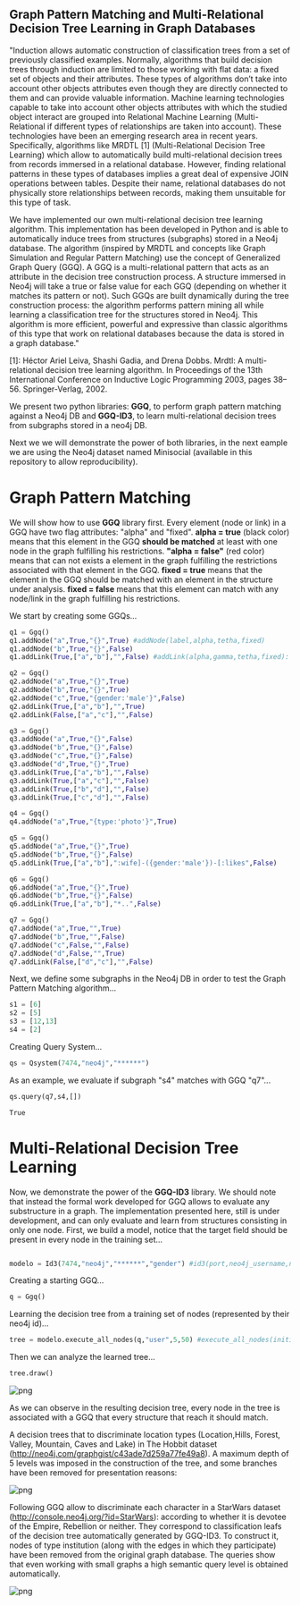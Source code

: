 ## Graph Pattern Matching and Multi-Relational Decision Tree Learning in Graph Databases

"Induction allows automatic construction of classification trees from a set of previously classified examples. Normally, algorithms that build decision trees through induction are limited to those working with flat data: a fixed set of objects and their attributes. These types of algorithms don’t take into account other objects attributes even though they are directly connected to them and can provide valuable information. Machine learning technologies capable to take into account other objects attributes with which the studied object interact are grouped into Relational Machine Learning  (Multi-Relational if different types of relationships are taken into account). These technologies have been an emerging research area in recent years. Specifically, algorithms like MRDTL [1] (Multi-Relational Decision Tree Learning) which allow to automatically build multi-relational decision trees from records immersed in a relational database. However, finding relational patterns in these types of databases implies a great deal of expensive JOIN operations between tables. Despite their name, relational databases do not physically store relationships between records, making them unsuitable for this type of task.
 
We have implemented our own multi-relational decision tree learning algorithm. This implementation has been developed in Python and is able to automatically induce trees from structures (subgraphs) stored in a Neo4j database. The algorithm (inspired by MRDTL and concepts like Graph Simulation and Regular Pattern Matching) use the concept of Generalized Graph Query (GGQ). A GGQ is a multi-relational pattern that acts as an attribute in the decision tree construction process. A structure immersed in Neo4j will take a true or false value for each GGQ (depending on whether it matches its pattern or not). Such GGQs are built dynamically during the tree construction process: the algorithm performs pattern mining all while learning a classification tree for the structures stored in Neo4j. This algorithm is more efficient, powerful and expressive than classic algorithms of this type that work on relational databases because the data is stored in a graph database." 

[1]: Héctor Ariel Leiva, Shashi Gadia, and Drena Dobbs. Mrdtl: A multi-relational decision tree learning algorithm. In Proceedings of the 13th International Conference on Inductive Logic Programming 2003, pages 38–56. Springer-Verlag, 2002.

We present two python libraries: **GGQ**, to perform graph pattern matching against a Neo4j DB and **GGQ-ID3**, to learn multi-relational decision trees from subgraphs stored in a neo4j DB. 

Next we we will demonstrate the power of both libraries, in the next eample we are using the Neo4j dataset named Minisocial (available in this repository to allow reproducibility). 

# Graph Pattern Matching

We will show how to use **GGQ** library first. Every element (node or link) in a GGQ have two flag attributes: "alpha" and "fixed". **alpha = true** (black color) means that this element in the GGQ **should be matched** at least with one node in the graph fulfilling his restrictions. **"alpha = false"** (red color) means that can not exists a element in the graph fulfilling the restrictions associated with that element in the GGQ. **fixed = true** means that the element in the GGQ should be matched with an element in the structure under analysis. **fixed = false** means that this element can match with any node/link in the graph fulfilling his restrictions.

We start by creating some GGQs...


```python
q1 = Ggq()
q1.addNode("a",True,"{}",True) #addNode(label,alpha,tetha,fixed)
q1.addNode("b",True,"{}",False)
q1.addLink(True,["a","b"],"",False) #addLink(alpha,gamma,tetha,fixed):

q2 = Ggq() 
q2.addNode("a",True,"{}",True)
q2.addNode("b",True,"{}",True)
q2.addNode("c",True,"{gender:'male'}",False)
q2.addLink(True,["a","b"],"",True)
q2.addLink(False,["a","c"],"",False)

q3 = Ggq()
q3.addNode("a",True,"{}",False)
q3.addNode("b",True,"{}",False)
q3.addNode("c",True,"{}",False)
q3.addNode("d",True,"{}",True)
q3.addLink(True,["a","b"],"",False)
q3.addLink(True,["a","c"],"",False)
q3.addLink(True,["b","d"],"",False)
q3.addLink(True,["c","d"],"",False)

q4 = Ggq()
q4.addNode("a",True,"{type:'photo'}",True)

q5 = Ggq()
q5.addNode("a",True,"{}",True)
q5.addNode("b",True,"{}",False)
q5.addLink(True,["a","b"],":wife]-({gender:'male'})-[:likes",False)

q6 = Ggq()
q6.addNode("a",True,"{}",True)
q6.addNode("b",True,"{}",False)
q6.addLink(True,["a","b"],"*..",False)

q7 = Ggq()
q7.addNode("a",True,"",True)
q7.addNode("b",True,"",False)
q7.addNode("c",False,"",False)
q7.addNode("d",False,"",True)
q7.addLink(False,["d","c"],"",False)
```

Next, we define some subgraphs in the Neo4j DB in order to test the Graph Pattern Matching algorithm...


```python
s1 = [6]
s2 = [5]
s3 = [12,13]
s4 = [2]
```

Creating Query System...


```python
qs = Qsystem(7474,"neo4j","******")
```

As an example, we evaluate if subgraph "s4" matches with GGQ "q7"...


```python
qs.query(q7,s4,[])
```

    True

# Multi-Relational Decision Tree Learning

Now, we demonstrate the power of the **GGQ-ID3** library. We should note that instead the formal work developed for GGQ allows to evaluate any substructure in a graph. The implementation presented here, still is under development, and can only evaluate and learn from structures consisting in only one node. First, we build a model, notice that the target field should be present in every node in the training set...


```python

modelo = Id3(7474,"neo4j","******","gender") #id3(port,neo4j_username,neo4j_password,target_field)
```

Creating a starting GGQ...


```python
q = Ggq()
```

Learning the decision tree from a training set of nodes (represented by their neo4j id)...


```python
tree = modelo.execute_all_nodes(q,"user",5,50) #execute_all_nodes(initial ggq, type node, max tree depth, max nodes)
```

Then we can analyze the learned tree...


```python
tree.draw()
```


![png](https://s2.postimg.org/xmncirhx5/social1.png)

As we can observe in the resulting decision tree, every node in the tree is associated with a GGQ that every structure that reach it should match.

A decision trees that to discriminate location types (Location,Hills, Forest, Valley, Mountain, Caves and Lake) in The Hobbit dataset (http://neo4j.com/graphgist/c43ade7d259a77fe49a8). A maximum depth of 5 levels was imposed in the construction of the tree, and some branches have been removed for presentation reasons:

![png](https://s1.postimg.org/yd2ycrxkf/hobbit-tree-location-final.png)

Following GGQ allow to discriminate each character in a StarWars dataset (http://console.neo4j.org/?id=StarWars): according to whether it is devotee of the Empire, Rebellion or neither. They correspond to classification leafs of the decision tree automatically generated by GGQ-ID3. To construct it, nodes of type institution (along with the edges in which they participate) have been removed from the original graph database. The queries show that even working with small graphs a high semantic query level is obtained automatically.

![png](https://s2.postimg.org/lxhg23vah/starwars-side.jpg)

